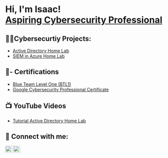 <h1>Hi, I'm Isaac! <br/><a href="https://www.linkedin.com/in/isaac-korley-91013a183/"> Aspiring Cybersecurity Professional</a>
<h2>👨‍💻Cybersecurtiy Projects:</h2>

-  [Active Directory Home Lab](https://github.com/ikorley/Active-Directory-Lab)
-  [SIEM in Azure Home Lab](https://github.com/ikorley/Active-Directory-Lab)

<h2>📖- Certifications </h2>

- [Blue Team Level One (BTL1)](https://www.credly.com/badges/a26af275-1e64-4303-a340-1deefe9c6ae1/public_url)
- [Google Cybersecurity Professional Certificate](https://www.credly.com/badges/0122493c-c3e6-4ab6-895a-435f4779884a/public_url)


<h2>📺 YouTube Videos</h2>

- [Tutorial Active Directory Home Lab](https://youtu.be/dyM6UGGekhI)


<h2> 🤳 Connect with me:</h2>

[<img align="left" alt="JoshMadakor | YouTube" width="22px" src="https://cdn.jsdelivr.net/npm/simple-icons@v3/icons/youtube.svg" />][youtube]
[<img align="left" alt="JoshMadakor | LinkedIn" width="22px" src="https://cdn.jsdelivr.net/npm/simple-icons@v3/icons/linkedin.svg" />][linkedin]


[youtube]: https://www.youtube.com/@AwareSec1
[linkedin]: https://www.linkedin.com/in/isaac-korley-91013a183/
